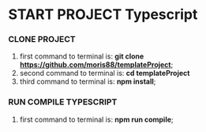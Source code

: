 # START PROJECT Typescript

### CLONE PROJECT

1. first command to terminal is: **git clone https://github.com/moris88/templateProject**;
2. second command to terminal is: **cd templateProject**
3. third command to terminal is: **npm install**;

### RUN COMPILE TYPESCRIPT

1. first command to terminal is: **npm run compile**;

